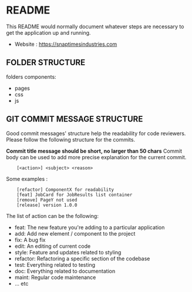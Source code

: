 # README
This README would normally document whatever steps are necessary to get the
application up and running.

- Website : https://snaptimesindustries.com


## FOLDER STRUCTURE
folders components:

- pages
- css
- js


## GIT COMMIT MESSAGE STRUCTURE

Good commit messages' structure help the readability for code reviewers. Please follow the following structure for the commits.

**Commit title message should be short, no larger than 50 chars**
Commit body can be used to add more precise explanation for the current commit.

```
    [<action>] <subject> <reason>
```

Some examples :
```
    [refactor] ComponentX for readability
    [feat] JobCard for JobResults list container
    [remove] PageY not used
    [release] version 1.0.0
```

The list of action can be the following:

* feat: The new feature you're adding to a particular application
* add: Add new element / component to the project
* fix: A bug fix
* edit: An editing of current code
* style: Feature and updates related to styling
* refactor: Refactoring a specific section of the codebase
* test: Everything related to testing
* doc: Everything related to documentation
* maint: Regular code maintenance
* ... etc
